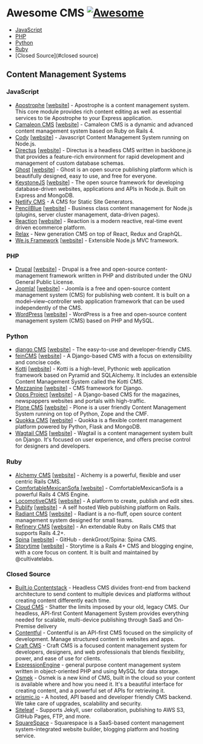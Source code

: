 # Awesome CMS [![Awesome][awesome-image]][awesome-repo]

- [JavaScript](#javascript)
- [PHP](#php)
- [Python](#python)
- [Ruby](#ruby)
- [Closed Source](#closed source)

## Content Management Systems

### JavaScript

- [Apostrophe](https://github.com/punkave/apostrophe) [[website](https://github.com/punkave/apostrophe)] - Apostrophe is a content management system. This core module provides rich content editing as well as essential services to tie Apostrophe to your Express application.
- [Camaleon CMS](https://github.com/owen2345/camaleon-cms) [[website](http://camaleon.tuzitio.com/)] - Camaleon CMS is a dynamic and advanced content management system based on Ruby on Rails 4.
- [Cody](https://github.com/jcoppieters/cody) [[website](http://howest.cody-cms.org)] - Javascript Content Management System running on Node.js.
- [Directus](https://github.com/directus/directus) [[website](http://getdirectus.com)] - Directus is a headless CMS written in backbone.js that provides a feature-rich environment for rapid development and management of custom database schemas.
- [Ghost](https://github.com/tryghost/Ghost) [[website](https://ghost.org)] - Ghost is an open source publishing platform which is beautifully designed, easy to use, and free for everyone.
- [KeystoneJS](https://github.com/keystonejs/keystone) [[website](http://keystonejs.com)] - The open source framework for developing database-driven websites, applications and APIs in Node.js. Built on Express and MongoDB.
- [Netlify CMS](https://github.com/netlify/netlify-cms) - A CMS for Static Site Generators.
- [PencilBlue](https://github.com/pencilblue/pencilblue) [[website](https://pencilblue.org)] - Business class content management for Node.js (plugins, server cluster management, data-driven pages).
- [Reaction](https://github.com/reactioncommerce/reaction) [[website](https://reactioncommerce.com/)] - Reaction is a modern reactive, real-time event driven ecommerce platform.
- [Relax](https://github.com/relax/relax) - New generation CMS on top of React, Redux and GraphQL.
- [We.js Framework](https://github.com/wejs/we) [[website](http://wejs.org/)] - Extensible Node.js MVC framework.


### PHP

- [Drupal](https://github.com/drupal/drupal) [[website](https://www.drupal.org)] - Drupal is a free and open-source content-management framework written in PHP and distributed under the GNU General Public License.
- [Joomla!](https://github.com/joomla/joomla-cms) [[website](https://www.joomla.org)] - Joomla is a free and open-source content management system (CMS) for publishing web content. It is built on a model–view–controller web application framework that can be used independently of the CMS.
- [WordPress](https://github.com/WordPress/WordPress) [[website](https://wordpress.org)] - WordPress is a free and open-source content management system (CMS) based on PHP and MySQL.


### Python

- [django CMS](https://github.com/divio/django-cms) [[website](http://www.django-cms.org)] - The easy-to-use and developer-friendly CMS.
- [feinCMS](https://github.com/feincms/feincms) [[website](http://www.feincms.org/)] - A Django-based CMS with a focus on extensibility and concise code.
- [Kotti](https://github.com/Kotti/Kotti) [[website](http://kotti.pylonsproject.org)] - Kotti is a high-level, Pythonic web application framework based on Pyramid and SQLAlchemy. It includes an extensible Content Management System called the Kotti CMS.
- [Mezzanine](https://github.com/stephenmcd/mezzanine) [[website](http://mezzanine.jupo.org)] - CMS framework for Django.
- [Opps Project](https://github.com/opps/opps) [[website](http://opps.github.io/opps/)] - A Django-based CMS for the magazines, newspappers websites and portals with high-traffic.
- [Plone CMS](https://github.com/plone/Plone) [[website](http://plone.org)] - Plone is a user friendly Content Management System running on top of Python, Zope and the CMF.
- [Quokka CMS](https://github.com/quokkaproject/quokka) [[website](http://www.quokkaproject.org)] - Quokka is a flexible content management platform powered by Python, Flask and MongoDB.
- [Wagtail CMS](https://github.com/torchbox/wagtail) [[website](http://wagtail.io)] - Wagtail is a content management system built on Django. It's focused on user experience, and offers precise control for designers and developers.


### Ruby

- [Alchemy CMS](https://github.com/AlchemyCMS/alchemy_cms) [[website](http://alchemy-cms.com)] - Alchemy is a powerful, flexible and user centric Rails CMS.
- [ComfortableMexicanSofa ](https://github.com/comfy/comfortable-mexican-sofa) [[website](https://github.com/comfy/comfortable-mexican-sofa)] - ComfortableMexicanSofa is a powerful Rails 4 CMS Engine.
- [LocomotiveCMS](https://github.com/locomotivecms/engine) [[website](http://locomotive.works)] - A platform to create, publish and edit sites.
- [Publify](https://github.com/publify/publify) [[website](http://publify.co)] - A self hosted Web publishing platform on Rails.
- [Radiant CMS](https://github.com/radiant/radiant) [[website](http://radiantcms.org/)] - Radiant is a no-fluff, open source content management system designed for small teams.
- [Refinery CMS](https://github.com/refinery/refinerycms) [[website](http://refinerycms.com)] - An extendable Ruby on Rails CMS that supports Rails 4.2+.
- [Spina](https://github.com/denkGroot/Spina) [[website](http://www.spinacms.com)] - GitHub - denkGroot/Spina: Spina CMS.
- [Storytime](https://github.com/CultivateLabs/storytime) [[website](https://github.com/CultivateLabs/storytime)] - Storytime is a Rails 4+ CMS and blogging engine, with a core focus on content. It is built and maintained by @cultivatelabs.


### Closed Source

- [Built.io Contentstack](https://www.built.io/products/contentstack/overview) - Headless CMS divides front-end from backend architecture to send content to multiple devices and platforms without creating content differently each time.
- [Cloud CMS](https://www.cloudcms.com) - Shatter the limits imposed by your old, legacy CMS. Our headless, API-first Content Management System provides everything needed for scalable, multi-device publishing through SaaS and On-Premise delivery
- [Contentful](https://www.contentful.com) - Contentful is an API-first CMS focused on the simplicity of development. Manage structured content in websites and apps.
- [Craft CMS](https://craftcms.com) - Craft CMS is a focused content management system for developers, designers, and web professionals that blends flexibility, power, and ease of use for clients.
- [ExpressionEngine](https://ellislab.com/expressionengine) - general purpose content management system written in object-oriented PHP and using MySQL for data storage.
- [Osmek](http://osmek.com) - Osmek is a new kind of CMS, built in the cloud so your content is available where and how you need it. It's a beautiful interface for creating content, and a powerful set of APIs for retrieving it.
- [prismic.io](https://prismic.io) - A hosted, API based and developer friendly CMS backend. We take care of upgrades, scalability and security.
- [Siteleaf](http://www.siteleaf.com) - Supports Jekyll, user collaboration, publishing to AWS S3, GitHub Pages, FTP, and more.
- [SquareSpace](https://www.squarespace.com) - Squarespace is a SaaS-based content management system-integrated website builder, blogging platform and hosting service.


[awesome-image]: https://cdn.rawgit.com/sindresorhus/awesome/d7305f38d29fed78fa85652e3a63e154dd8e8829/media/badge.svg
[awesome-repo]: https://github.com/sindresorhus/awesome
